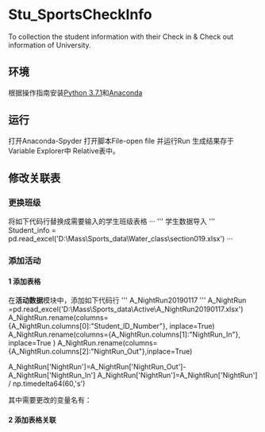 # Stu_SportsCheckInfo
To collection the student information with their Check in &amp; Check out information of University.

## 环境
根据操作指南安装[Python 3.7.1](https://www.python.org/downloads/release/python-372/)和[Anaconda](https://medium.com/fishtung/python-anaconda-%E7%92%B0%E5%A2%83%E5%AE%89%E8%A3%9D%E6%95%99%E5%AD%B8-86bd13f8399d)

## 运行
打开Anaconda-Spyder
打开脚本File-open file 并运行Run
生成结果存于Variable Explorer中 Relative表中。

## 修改关联表
### 更换班级

将如下代码行替换成需要输入的学生班级表格
  ···
  '''
  学生数据导入
  '''
  Student_info = pd.read_excel('D:\Mass\Sports_data\Water_class\section019.xlsx')
  ···

### 添加活动
#### 1 添加表格
在**活动数据**模块中，添加如下代码行
  '''
  A_NightRun20190117
  '''
  A_NightRun =pd.read_excel('D:\Mass\Sports_data\Active\A_NightRun20190117.xlsx')
  A_NightRun.rename(columns={A_NightRun.columns[0]:"Student_ID_Number"}, inplace=True)
  A_NightRun.rename(columns={A_NightRun.columns[1]:"NightRun_In"}, inplace=True )
  A_NightRun.rename(columns={A_NightRun.columns[2]:"NightRun_Out"},inplace=True)

  A_NightRun['NightRun']=A_NightRun['NightRun_Out']-A_NightRun['NightRun_In']
  A_NightRun['NightRun']=A_NightRun['NightRun'] / np.timedelta64(60,'s')
  
其中需要更改的变量名有：

#### 2 添加表格关联
